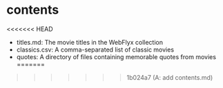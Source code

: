 # contents

<<<<<<< HEAD
* titles.md: The movie titles in the WebFlyx collection
* classics.csv: A comma-separated list of classic movies
* quotes: A directory of files containing memorable quotes from movies
=======
>>>>>>> 1b024a7 (A: add contents.md)
